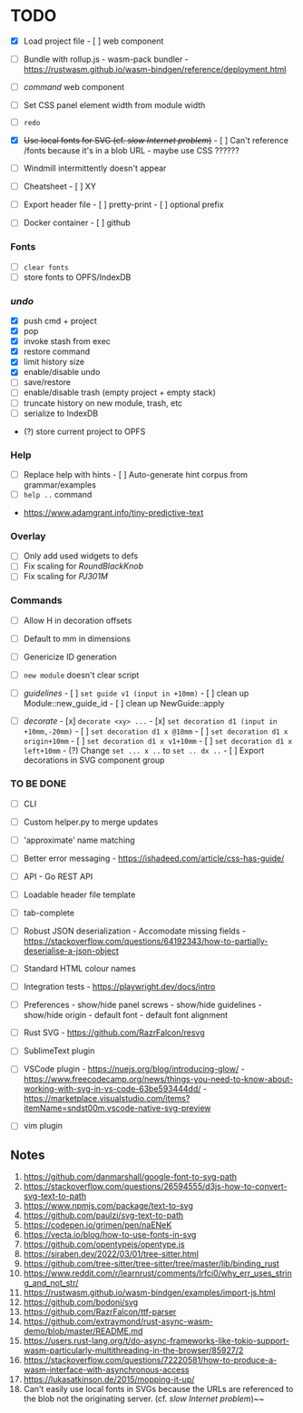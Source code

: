 # TODO

- [x] Load project file
      - [ ] web component

- [ ] Bundle with rollup.js
      - wasm-pack bundler
      - https://rustwasm.github.io/wasm-bindgen/reference/deployment.html
      

- [ ] _command_ web component
- [ ] Set CSS panel element width from module width
- [ ] `redo`
- [x] ~~Use local fonts for SVG (cf. _slow Internet problem_)~~
      - [ ] Can't reference /fonts because it's in a blob URL - maybe use CSS ??????
- [ ] Windmill intermittently doesn't appear
- [ ] Cheatsheet
      - [ ] XY

- [ ] Export header file
      - [ ] pretty-print
      - [ ] optional prefix

- [ ] Docker container
      - [ ] github

### Fonts
   - [ ] `clear fonts`
   - [ ] store fonts to OPFS/IndexDB

### _undo_
   - [x] push cmd + project
   - [x] pop
   - [x] invoke stash from exec
   - [x] restore command
   - [x] limit history size
   - [x] enable/disable undo
   - [ ] save/restore
   - [ ] enable/disable trash (empty project + empty stack)
   - [ ] truncate history on new module, trash, etc
   - [ ] serialize to IndexDB
   - (?) store current project to OPFS

### Help
- [ ] Replace help with hints
      - [ ] Auto-generate hint corpus from grammar/examples
- [ ] `help ..` command
- https://www.adamgrant.info/tiny-predictive-text

### Overlay
- [ ] Only add used widgets to defs
- [ ] Fix scaling for _RoundBlackKnob_
- [ ] Fix scaling for _PJ301M_

### Commands
- [ ] Allow H in decoration offsets
- [ ] Default to mm in dimensions
- [ ] Genericize ID generation
- [ ] `new module` doesn't clear script

- [ ] _guidelines_
      - [ ] `set guide v1 (input in +10mm)`
      - [ ] clean up Module::new_guide_id
      - [ ] clean up NewGuide::apply

- [ ] _decorate_
      - [x] `decorate <xy> ...`
      - [x] `set decoration d1 (input in +10mm,-20mm)`
      - [ ] `set decoration d1 x @10mm`
      - [ ] `set decoration d1 x origin+10mm`
      - [ ] `set decoration d1 x v1+10mm`
      - [ ] `set decoration d1 x left+10mm`
      - (?) Change `set ... x ..` to `set .. dx ..`
      - [ ] Export decorations in SVG component group


### TO BE DONE

- [ ] CLI
- [ ] Custom helper.py to merge updates
- [ ] 'approximate' name matching
- [ ] Better error messaging
      - https://ishadeed.com/article/css-has-guide/

- [ ] API
      - Go REST API

- [ ] Loadable header file template
- [ ] tab-complete
- [ ] Robust JSON deserialization 
      - Accomodate missing fields
      - https://stackoverflow.com/questions/64192343/how-to-partially-deserialise-a-json-object

- [ ] Standard HTML colour names
- [ ] Integration tests
      - https://playwright.dev/docs/intro

- [ ] Preferences
      - show/hide panel screws
      - show/hide guidelines
      - show/hide origin
      - default font
      - default font alignment

- [ ] Rust SVG
      - https://github.com/RazrFalcon/resvg
      

- [ ] SublimeText plugin
- [ ] VSCode plugin
      - https://nuejs.org/blog/introducing-glow/
      - https://www.freecodecamp.org/news/things-you-need-to-know-about-working-with-svg-in-vs-code-63be593444dd/
      - https://marketplace.visualstudio.com/items?itemName=sndst00m.vscode-native-svg-preview
- [ ] vim plugin


## Notes

1.  https://github.com/danmarshall/google-font-to-svg-path
2.  https://stackoverflow.com/questions/26594555/d3js-how-to-convert-svg-text-to-path
3.  https://www.npmjs.com/package/text-to-svg
4.  https://github.com/paulzi/svg-text-to-path
5.  https://codepen.io/grimen/pen/naENeK
6.  https://vecta.io/blog/how-to-use-fonts-in-svg
7.  https://github.com/opentypejs/opentype.js
8.  https://siraben.dev/2022/03/01/tree-sitter.html
9.  https://github.com/tree-sitter/tree-sitter/tree/master/lib/binding_rust
10. https://www.reddit.com/r/learnrust/comments/lrfci0/why_err_uses_string_and_not_str/
11. https://rustwasm.github.io/wasm-bindgen/examples/import-js.html
12. https://github.com/bodoni/svg
13. https://github.com/RazrFalcon/ttf-parser
14. https://github.com/extraymond/rust-async-wasm-demo/blob/master/README.md
15. https://users.rust-lang.org/t/do-async-frameworks-like-tokio-support-wasm-particularly-multithreading-in-the-browser/85927/2
16. https://stackoverflow.com/questions/72220581/how-to-produce-a-wasm-interface-with-asynchronous-access
17. https://lukasatkinson.de/2015/mopping-it-up/
18. Can't easily use local fonts in SVGs because the URLs are referenced to the blob not the originating server.
    (cf. _slow Internet problem_)~~

